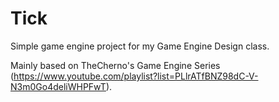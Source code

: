 # Tick
Simple game engine project for my Game Engine Design class.

Mainly based on TheCherno's Game Engine Series (https://www.youtube.com/playlist?list=PLlrATfBNZ98dC-V-N3m0Go4deliWHPFwT).
